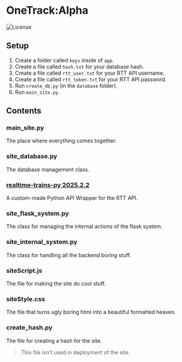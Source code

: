 # OneTrack:Alpha

![License](https://img.shields.io/github/license/anonymous44401/OneTrack)

## Setup

1. Create a folder called `keys` inside of `app`. 
2. Create a file called `hash.txt` for your database hash.
3. Create a file called `rtt_user.txt` for your RTT API username.
4. Create a file called `rtt_token.txt` for your RTT API password.
5. Run `create_db.py` (in the `database` folder). 
6. Run `main_site.py`.

## Contents

### main_site.py 
The place where everything comes together.

### site_database.py
The database management class.

### [realtime-trains-py 2025.2.2](https://github.com/realtime-trains-lang/realtime-trains-py/tree/v2025.2.2)
A custom-made Python API Wrapper for the RTT API.

### site_flask_system.py
The class for managing the internal actions of the flask system.

### site_internal_system.py
The class for handling all the backend boring stuff.

### siteScript.js
The file for making the site do cool stuff.

### siteStyle.css
The file that turns ugly boring html into a beautiful formatted heaven.

### create_hash.py
The file for creating a hash for the site. 

> This file isn't used in deployment of the site. 